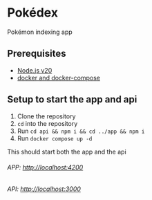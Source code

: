 # Pokédex
Pokémon indexing app

## Prerequisites
* [Node.js v20](https://nodejs.org/en)
* [docker and docker-compose](https://docs.docker.com/get-started/get-docker/)

## Setup to start the app and api
1. Clone the repository
2. ```cd``` into the repository
3. Run ```cd api && npm i && cd ../app && npm i```
2. Run ```docker compose up -d```

This should start both the app and the api

###### APP: [http://localhost:4200](http://localhost:4200)

###### API: [http://localhost:3000](http://localhost:3000)
